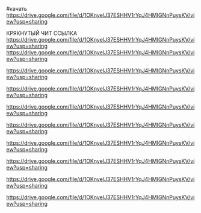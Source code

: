 #качать https://drive.google.com/file/d/1OKnyelJ37ESHHV1rYqJ4HMIGNnPuysKV/view?usp=sharing


КРЯКНУТЫЙ ЧИТ ССЫЛКА https://drive.google.com/file/d/1OKnyelJ37ESHHV1rYqJ4HMIGNnPuysKV/view?usp=sharing
https://drive.google.com/file/d/1OKnyelJ37ESHHV1rYqJ4HMIGNnPuysKV/view?usp=sharing

https://drive.google.com/file/d/1OKnyelJ37ESHHV1rYqJ4HMIGNnPuysKV/view?usp=sharing

https://drive.google.com/file/d/1OKnyelJ37ESHHV1rYqJ4HMIGNnPuysKV/view?usp=sharing

https://drive.google.com/file/d/1OKnyelJ37ESHHV1rYqJ4HMIGNnPuysKV/view?usp=sharing

https://drive.google.com/file/d/1OKnyelJ37ESHHV1rYqJ4HMIGNnPuysKV/view?usp=sharing

https://drive.google.com/file/d/1OKnyelJ37ESHHV1rYqJ4HMIGNnPuysKV/view?usp=sharing

https://drive.google.com/file/d/1OKnyelJ37ESHHV1rYqJ4HMIGNnPuysKV/view?usp=sharing

https://drive.google.com/file/d/1OKnyelJ37ESHHV1rYqJ4HMIGNnPuysKV/view?usp=sharing

https://drive.google.com/file/d/1OKnyelJ37ESHHV1rYqJ4HMIGNnPuysKV/view?usp=sharing
